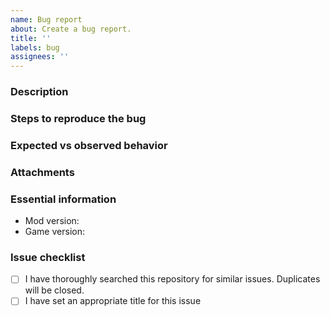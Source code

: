 ```yaml
---
name: Bug report
about: Create a bug report.
title: ''
labels: bug
assignees: ''
---
```


<!-- Thank you for filing this! -->

### Description
<!-- A clear and concise description of what the bug is. -->

### Steps to reproduce the bug
<!-- Please provide a testable example -->

### Expected vs observed behavior
<!-- What happens and what should happen instead? -->

### Attachments
<!-- Include screenshots, codes or links here. -->

### Essential information
- Mod version: 
- Game version: 

### Issue checklist
<!-- Mark a list entry as resolved using an "x" in the brackets: "[x]" -->
- [ ] I have thoroughly searched this repository for similar issues. Duplicates will be closed.
- [ ] I have set an appropriate title for this issue
